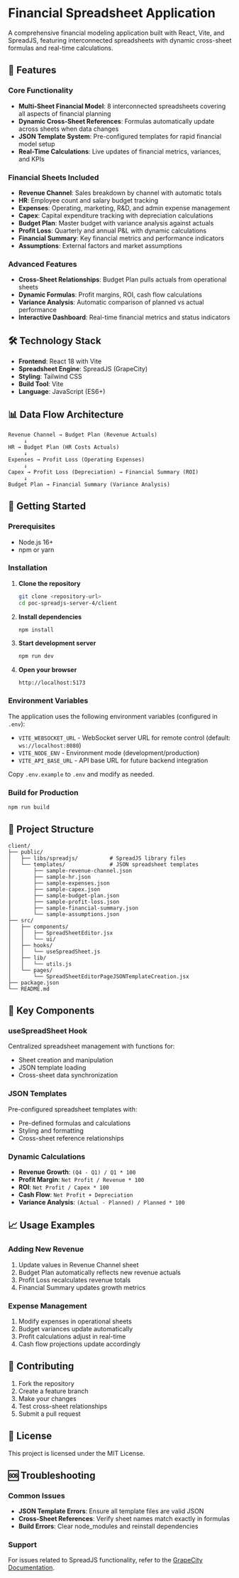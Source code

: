 # Financial Spreadsheet Application

A comprehensive financial modeling application built with React, Vite, and SpreadJS, featuring interconnected spreadsheets with dynamic cross-sheet formulas and real-time calculations.

## 🚀 Features

### **Core Functionality**
- **Multi-Sheet Financial Model**: 8 interconnected spreadsheets covering all aspects of financial planning
- **Dynamic Cross-Sheet References**: Formulas automatically update across sheets when data changes
- **JSON Template System**: Pre-configured templates for rapid financial model setup
- **Real-Time Calculations**: Live updates of financial metrics, variances, and KPIs

### **Financial Sheets Included**
- **Revenue Channel**: Sales breakdown by channel with automatic totals
- **HR**: Employee count and salary budget tracking
- **Expenses**: Operating, marketing, R&D, and admin expense management
- **Capex**: Capital expenditure tracking with depreciation calculations
- **Budget Plan**: Master budget with variance analysis against actuals
- **Profit Loss**: Quarterly and annual P&L with dynamic calculations
- **Financial Summary**: Key financial metrics and performance indicators
- **Assumptions**: External factors and market assumptions

### **Advanced Features**
- **Cross-Sheet Relationships**: Budget Plan pulls actuals from operational sheets
- **Dynamic Formulas**: Profit margins, ROI, cash flow calculations
- **Variance Analysis**: Automatic comparison of planned vs actual performance
- **Interactive Dashboard**: Real-time financial metrics and status indicators

## 🛠️ Technology Stack

- **Frontend**: React 18 with Vite
- **Spreadsheet Engine**: SpreadJS (GrapeCity)
- **Styling**: Tailwind CSS
- **Build Tool**: Vite
- **Language**: JavaScript (ES6+)

## 📊 Data Flow Architecture

```
Revenue Channel → Budget Plan (Revenue Actuals)
     ↓
HR → Budget Plan (HR Costs Actuals)
     ↓
Expenses → Profit Loss (Operating Expenses)
     ↓
Capex → Profit Loss (Depreciation) → Financial Summary (ROI)
     ↓
Budget Plan → Financial Summary (Variance Analysis)
```

## 🚀 Getting Started

### Prerequisites
- Node.js 16+
- npm or yarn

### Installation

1. **Clone the repository**
   ```bash
   git clone <repository-url>
   cd poc-spreadjs-server-4/client
   ```

2. **Install dependencies**
   ```bash
   npm install
   ```

3. **Start development server**
   ```bash
   npm run dev
   ```

4. **Open your browser**
   ```
   http://localhost:5173
   ```

### Environment Variables

The application uses the following environment variables (configured in `.env`):

- `VITE_WEBSOCKET_URL` - WebSocket server URL for remote control (default: `ws://localhost:8080`)
- `VITE_NODE_ENV` - Environment mode (development/production)
- `VITE_API_BASE_URL` - API base URL for future backend integration

Copy `.env.example` to `.env` and modify as needed.

### Build for Production

```bash
npm run build
```

## 📁 Project Structure

```
client/
├── public/
│   ├── libs/spreadjs/          # SpreadJS library files
│   └── templates/              # JSON spreadsheet templates
│       ├── sample-revenue-channel.json
│       ├── sample-hr.json
│       ├── sample-expenses.json
│       ├── sample-capex.json
│       ├── sample-budget-plan.json
│       ├── sample-profit-loss.json
│       ├── sample-financial-summary.json
│       └── sample-assumptions.json
├── src/
│   ├── components/
│   │   ├── SpreadSheetEditor.jsx
│   │   └── ui/
│   ├── hooks/
│   │   └── useSpreadSheet.js
│   ├── lib/
│   │   └── utils.js
│   └── pages/
│       └── SpreadSheetEditorPageJSONTemplateCreation.jsx
├── package.json
└── README.md
```

## 🔧 Key Components

### **useSpreadSheet Hook**
Centralized spreadsheet management with functions for:
- Sheet creation and manipulation
- JSON template loading
- Cross-sheet data synchronization

### **JSON Templates**
Pre-configured spreadsheet templates with:
- Pre-defined formulas and calculations
- Styling and formatting
- Cross-sheet reference relationships

### **Dynamic Calculations**
- **Revenue Growth**: `(Q4 - Q1) / Q1 * 100`
- **Profit Margin**: `Net Profit / Revenue * 100`
- **ROI**: `Net Profit / Capex * 100`
- **Cash Flow**: `Net Profit + Depreciation`
- **Variance Analysis**: `(Actual - Planned) / Planned * 100`

## 📈 Usage Examples

### **Adding New Revenue**
1. Update values in Revenue Channel sheet
2. Budget Plan automatically reflects new revenue actuals
3. Profit Loss recalculates revenue totals
4. Financial Summary updates growth metrics

### **Expense Management**
1. Modify expenses in operational sheets
2. Budget variances update automatically
3. Profit calculations adjust in real-time
4. Cash flow projections update accordingly

## 🤝 Contributing

1. Fork the repository
2. Create a feature branch
3. Make your changes
4. Test cross-sheet relationships
5. Submit a pull request

## 📄 License

This project is licensed under the MIT License.

## 🆘 Troubleshooting

### Common Issues
- **JSON Template Errors**: Ensure all template files are valid JSON
- **Cross-Sheet References**: Verify sheet names match exactly in formulas
- **Build Errors**: Clear node_modules and reinstall dependencies

### Support
For issues related to SpreadJS functionality, refer to the [GrapeCity Documentation](https://www.grapecity.com/spreadjs).
